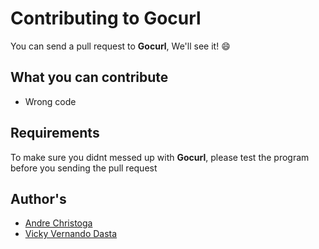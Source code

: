 # Contributing to **Gocurl**
You can send a pull request to **Gocurl**, We'll see it! :smile:
## What you can contribute
* Wrong code
## Requirements
To make sure you didnt messed up with **Gocurl**, please test the program before you sending the pull request

## Author's
* [Andre Christoga](http://christoga.github.io)
* [Vicky Vernando Dasta](http://vickydasta.github.io)
